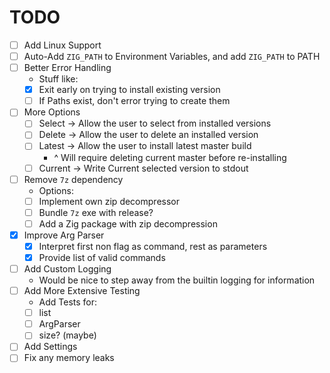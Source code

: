 # TODO

* [ ] Add Linux Support
* [ ] Auto-Add `ZIG_PATH` to Environment Variables, and add `ZIG_PATH` to PATH
* [ ] Better Error Handling
  * Stuff like:
  * [x] Exit early on trying to install existing version
  * [ ] If Paths exist, don't error trying to create them
* [ ] More Options
  * [ ] Select -> Allow the user to select from installed versions
  * [ ] Delete -> Allow the user to delete an installed version
  * [ ] Latest -> Allow the user to install latest master build
    * ^ Will require deleting current master before re-installing
  * [ ] Current -> Write Current selected version to stdout
* [ ] Remove `7z` dependency
  * Options:
  * [ ] Implement own zip decompressor
  * [ ] Bundle `7z` exe with release?
  * [ ] Add a Zig package with zip decompression
* [x] Improve Arg Parser
  * [x] Interpret first non flag as command, rest as parameters
  * [x] Provide list of valid commands
* [ ] Add Custom Logging
  * Would be nice to step away from the builtin logging for information
* [ ] Add More Extensive Testing
  * Add Tests for:
  * [ ] list
  * [ ] ArgParser
  * [ ] size? (maybe)
* [ ] Add Settings
* [ ] Fix any memory leaks
